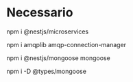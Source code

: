 # Necessario

  npm i @nestjs/microservices

  npm i amqplib amqp-connection-manager

  npm i @nestjs/mongoose mongoose

  npm i -D @types/mongoose